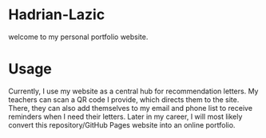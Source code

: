 # Hadrian-Lazic
welcome to my personal portfolio website.

# Usage
Currently, I use my website as a central hub for recommendation letters. My teachers can scan a QR code I provide, which directs them to the site. There, they can also add themselves to my email and phone list to receive reminders when I need their letters. Later in my career, I will most likely convert this repository/GitHub Pages website into an online portfolio.

